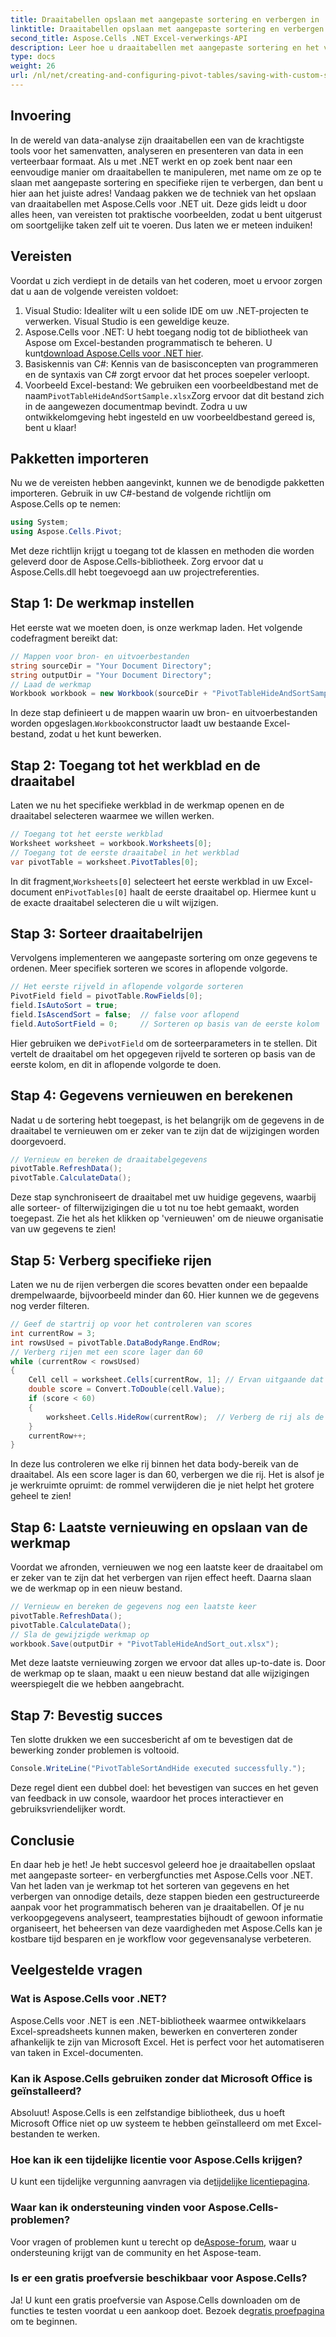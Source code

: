```yaml
---
title: Draaitabellen opslaan met aangepaste sortering en verbergen in .NET
linktitle: Draaitabellen opslaan met aangepaste sortering en verbergen in .NET
second_title: Aspose.Cells .NET Excel-verwerkings-API
description: Leer hoe u draaitabellen met aangepaste sortering en het verbergen van rijen kunt opslaan met Aspose.Cells voor .NET. Stapsgewijze handleiding met praktische voorbeelden inbegrepen.
type: docs
weight: 26
url: /nl/net/creating-and-configuring-pivot-tables/saving-with-custom-sort-and-hide/
---
```

## Invoering
In de wereld van data-analyse zijn draaitabellen een van de krachtigste tools voor het samenvatten, analyseren en presenteren van data in een verteerbaar formaat. Als u met .NET werkt en op zoek bent naar een eenvoudige manier om draaitabellen te manipuleren, met name om ze op te slaan met aangepaste sortering en specifieke rijen te verbergen, dan bent u hier aan het juiste adres! Vandaag pakken we de techniek van het opslaan van draaitabellen met Aspose.Cells voor .NET uit. Deze gids leidt u door alles heen, van vereisten tot praktische voorbeelden, zodat u bent uitgerust om soortgelijke taken zelf uit te voeren. Dus laten we er meteen induiken!
## Vereisten
Voordat u zich verdiept in de details van het coderen, moet u ervoor zorgen dat u aan de volgende vereisten voldoet:
1. Visual Studio: Idealiter wilt u een solide IDE om uw .NET-projecten te verwerken. Visual Studio is een geweldige keuze.
2.  Aspose.Cells voor .NET: U hebt toegang nodig tot de bibliotheek van Aspose om Excel-bestanden programmatisch te beheren. U kunt[download Aspose.Cells voor .NET hier](https://releases.aspose.com/cells/net/).
3. Basiskennis van C#: Kennis van de basisconcepten van programmeren en de syntaxis van C# zorgt ervoor dat het proces soepeler verloopt.
4.  Voorbeeld Excel-bestand: We gebruiken een voorbeeldbestand met de naam`PivotTableHideAndSortSample.xlsx`Zorg ervoor dat dit bestand zich in de aangewezen documentmap bevindt.
Zodra u uw ontwikkelomgeving hebt ingesteld en uw voorbeeldbestand gereed is, bent u klaar!
## Pakketten importeren
Nu we de vereisten hebben aangevinkt, kunnen we de benodigde pakketten importeren. Gebruik in uw C#-bestand de volgende richtlijn om Aspose.Cells op te nemen:
```csharp
using System;
using Aspose.Cells.Pivot;
```
Met deze richtlijn krijgt u toegang tot de klassen en methoden die worden geleverd door de Aspose.Cells-bibliotheek. Zorg ervoor dat u Aspose.Cells.dll hebt toegevoegd aan uw projectreferenties.
## Stap 1: De werkmap instellen
Het eerste wat we moeten doen, is onze werkmap laden. Het volgende codefragment bereikt dat:
```csharp
// Mappen voor bron- en uitvoerbestanden
string sourceDir = "Your Document Directory";
string outputDir = "Your Document Directory";
// Laad de werkmap
Workbook workbook = new Workbook(sourceDir + "PivotTableHideAndSortSample.xlsx");
```
 In deze stap definieert u de mappen waarin uw bron- en uitvoerbestanden worden opgeslagen.`Workbook`constructor laadt uw bestaande Excel-bestand, zodat u het kunt bewerken.
## Stap 2: Toegang tot het werkblad en de draaitabel
Laten we nu het specifieke werkblad in de werkmap openen en de draaitabel selecteren waarmee we willen werken.
```csharp
// Toegang tot het eerste werkblad
Worksheet worksheet = workbook.Worksheets[0];
// Toegang tot de eerste draaitabel in het werkblad
var pivotTable = worksheet.PivotTables[0];
```
 In dit fragment,`Worksheets[0]` selecteert het eerste werkblad in uw Excel-document en`PivotTables[0]` haalt de eerste draaitabel op. Hiermee kunt u de exacte draaitabel selecteren die u wilt wijzigen.
## Stap 3: Sorteer draaitabelrijen
Vervolgens implementeren we aangepaste sortering om onze gegevens te ordenen. Meer specifiek sorteren we scores in aflopende volgorde.
```csharp
// Het eerste rijveld in aflopende volgorde sorteren
PivotField field = pivotTable.RowFields[0];
field.IsAutoSort = true;
field.IsAscendSort = false;  // false voor aflopend
field.AutoSortField = 0;     // Sorteren op basis van de eerste kolom
```
 Hier gebruiken we de`PivotField` om de sorteerparameters in te stellen. Dit vertelt de draaitabel om het opgegeven rijveld te sorteren op basis van de eerste kolom, en dit in aflopende volgorde te doen. 
## Stap 4: Gegevens vernieuwen en berekenen
Nadat u de sortering hebt toegepast, is het belangrijk om de gegevens in de draaitabel te vernieuwen om er zeker van te zijn dat de wijzigingen worden doorgevoerd.
```csharp
// Vernieuw en bereken de draaitabelgegevens
pivotTable.RefreshData();
pivotTable.CalculateData();
```
Deze stap synchroniseert de draaitabel met uw huidige gegevens, waarbij alle sorteer- of filterwijzigingen die u tot nu toe hebt gemaakt, worden toegepast. Zie het als het klikken op 'vernieuwen' om de nieuwe organisatie van uw gegevens te zien!
## Stap 5: Verberg specifieke rijen
Laten we nu de rijen verbergen die scores bevatten onder een bepaalde drempelwaarde, bijvoorbeeld minder dan 60. Hier kunnen we de gegevens nog verder filteren.
```csharp
// Geef de startrij op voor het controleren van scores
int currentRow = 3;
int rowsUsed = pivotTable.DataBodyRange.EndRow;
// Verberg rijen met een score lager dan 60
while (currentRow < rowsUsed)
{
    Cell cell = worksheet.Cells[currentRow, 1]; // Ervan uitgaande dat de score in de eerste kolom staat
    double score = Convert.ToDouble(cell.Value);
    if (score < 60)
    {
        worksheet.Cells.HideRow(currentRow);  // Verberg de rij als de score lager is dan 60
    }
    currentRow++;
}
```
In deze lus controleren we elke rij binnen het data body-bereik van de draaitabel. Als een score lager is dan 60, verbergen we die rij. Het is alsof je je werkruimte opruimt: de rommel verwijderen die je niet helpt het grotere geheel te zien!
## Stap 6: Laatste vernieuwing en opslaan van de werkmap
Voordat we afronden, vernieuwen we nog een laatste keer de draaitabel om er zeker van te zijn dat het verbergen van rijen effect heeft. Daarna slaan we de werkmap op in een nieuw bestand.
```csharp
// Vernieuw en bereken de gegevens nog een laatste keer
pivotTable.RefreshData();
pivotTable.CalculateData();
// Sla de gewijzigde werkmap op
workbook.Save(outputDir + "PivotTableHideAndSort_out.xlsx");
```
Met deze laatste vernieuwing zorgen we ervoor dat alles up-to-date is. Door de werkmap op te slaan, maakt u een nieuw bestand dat alle wijzigingen weerspiegelt die we hebben aangebracht.
## Stap 7: Bevestig succes
Ten slotte drukken we een succesbericht af om te bevestigen dat de bewerking zonder problemen is voltooid.
```csharp
Console.WriteLine("PivotTableSortAndHide executed successfully.");
```
Deze regel dient een dubbel doel: het bevestigen van succes en het geven van feedback in uw console, waardoor het proces interactiever en gebruiksvriendelijker wordt.
## Conclusie
En daar heb je het! Je hebt succesvol geleerd hoe je draaitabellen opslaat met aangepaste sorteer- en verbergfuncties met Aspose.Cells voor .NET. Van het laden van je werkmap tot het sorteren van gegevens en het verbergen van onnodige details, deze stappen bieden een gestructureerde aanpak voor het programmatisch beheren van je draaitabellen. Of je nu verkoopgegevens analyseert, teamprestaties bijhoudt of gewoon informatie organiseert, het beheersen van deze vaardigheden met Aspose.Cells kan je kostbare tijd besparen en je workflow voor gegevensanalyse verbeteren.
## Veelgestelde vragen
### Wat is Aspose.Cells voor .NET?
Aspose.Cells voor .NET is een .NET-bibliotheek waarmee ontwikkelaars Excel-spreadsheets kunnen maken, bewerken en converteren zonder afhankelijk te zijn van Microsoft Excel. Het is perfect voor het automatiseren van taken in Excel-documenten.
### Kan ik Aspose.Cells gebruiken zonder dat Microsoft Office is geïnstalleerd?
Absoluut! Aspose.Cells is een zelfstandige bibliotheek, dus u hoeft Microsoft Office niet op uw systeem te hebben geïnstalleerd om met Excel-bestanden te werken.
### Hoe kan ik een tijdelijke licentie voor Aspose.Cells krijgen?
 U kunt een tijdelijke vergunning aanvragen via de[tijdelijke licentiepagina](https://purchase.aspose.com/temporary-license/).
### Waar kan ik ondersteuning vinden voor Aspose.Cells-problemen?
 Voor vragen of problemen kunt u terecht op de[Aspose-forum](https://forum.aspose.com/c/cells/9), waar u ondersteuning krijgt van de community en het Aspose-team.
### Is er een gratis proefversie beschikbaar voor Aspose.Cells?
 Ja! U kunt een gratis proefversie van Aspose.Cells downloaden om de functies te testen voordat u een aankoop doet. Bezoek de[gratis proefpagina](https://releases.aspose.com/) om te beginnen.